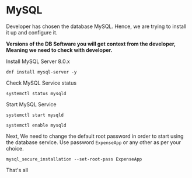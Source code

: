 # MySQL

Developer has chosen the database MySQL. Hence, we are trying to install it up and configure it.

**Versions of the DB Software you will get context from the developer, Meaning we need to check with developer.**

Install MySQL Server 8.0.x

```
dnf install mysql-server -y
```
Check MySQL Service status

```
systemctl status mysqld
```
Start MySQL Service

```
systemctl start mysqld
```
```
systemctl enable mysqld
```

Next, We need to change the default root password in order to start using the database service. Use password ```ExpenseApp``` or any other as per your choice.

```
mysql_secure_installation --set-root-pass ExpenseApp
```
That's all
